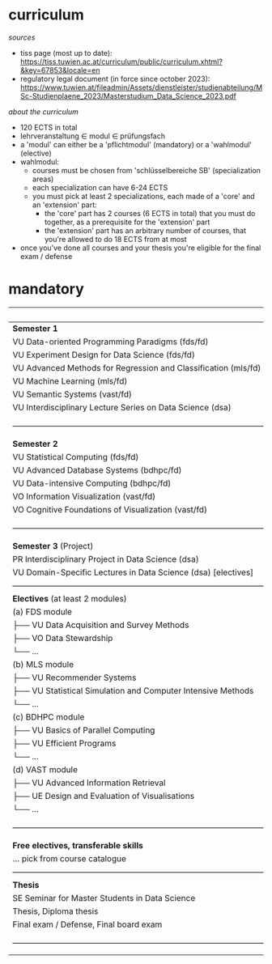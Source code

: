 # curriculum

*sources*

- tiss page (most up to date): https://tiss.tuwien.ac.at/curriculum/public/curriculum.xhtml?&key=67853&locale=en
- regulatory legal document (in force since october 2023): https://www.tuwien.at/fileadmin/Assets/dienstleister/studienabteilung/MSc-Studienplaene_2023/Masterstudium_Data_Science_2023.pdf

*about the curriculum*

- 120 ECTS in total
- lehrveranstaltung $\in$ modul $\in$ prüfungsfach
- a 'modul' can either be a 'pflichtmodul' (mandatory) or a 'wahlmodul' (elective)
- wahlmodul:
     - courses must be chosen from 'schlüsselbereiche SB' (specialization areas)
     - each specialization can have 6-24 ECTS
     - you must pick at least 2 specializations, each made of a 'core' and an 'extension' part:
	     - the 'core' part has 2 courses (6 ECTS in total) that you must do together, as a prerequisite for the 'extension' part
	     - the 'extension' part has an arbitrary number of courses, that you're allowed to do 18 ECTS from at most
- once you've done all courses and your thesis you're eligible for the final exam / defense

# mandatory

|                                                                | ECTS   |
| :------------------------------------------------------------- | :----- |
| **Semester 1**                                                 |        |
| VU Data-oriented Programming Paradigms (fds/fd)                | 3.0    |
| VU Experiment Design for Data Science (fds/fd)                 | 3.0    |
| VU Advanced Methods for Regression and Classification (mls/fd) | 4.5    |
| VU Machine Learning (mls/fd)                                   | 4.5    |
| VU Semantic Systems (vast/fd)                                  | 3.0    |
| VU Interdisciplinary Lecture Series on Data Science (dsa)      | 1.0    |
| –––––––––––––––––––––––––––––––––––––––––––––––––––––––––––––– | Σ 19.0 |
| **Semester 2**                                                 |        |
| VU Statistical Computing (fds/fd)                              | 3.0    |
| VU Advanced Database Systems (bdhpc/fd)                        | 6.0    |
| VU Data-intensive Computing (bdhpc/fd)                         | 3.0    |
| VO Information Visualization (vast/fd)                         | 3.0    |
| VO Cognitive Foundations of Visualization (vast/fd)            | 3.0    |
| –––––––––––––––––––––––––––––––––––––––––––––––––––––––––––––– | Σ 18.0 |
| **Semester 3** (Project)                                       |        |
| PR Interdisciplinary Project in Data Science (dsa)             | 5.0    |
| VU Domain-Specific Lectures in Data Science (dsa) [electives]  | 3.0    |
| –––––––––––––––––––––––––––––––––––––––––––––––––––––––––––––– | Σ 8.0  |
| **Electives** (at least 2 modules)                             |        |
| (a) FDS module                                                 |        |
| ├── VU Data Acquisition and Survey Methods                     | 3.0    |
| ├── VO Data Stewardship                                        | 3.0    |
| └── ...                                                        | ≤18.0  |
| (b) MLS module                                                 |        |
| ├── VU Recommender Systems                                     | 3.0    |
| ├── VU Statistical Simulation and Computer Intensive Methods   | 3.0    |
| └── ...                                                        | ≤18.0  |
| (c) BDHPC module                                               |        |
| ├── VU Basics of Parallel Computing                            | 3.0    |
| ├── VU Efficient Programs                                      | 3.0    |
| └── ...                                                        | ≤18.0  |
| (d) VAST module                                                |        |
| ├── VU Advanced Information Retrieval                          | 3.0    |
| ├── UE Design and Evaluation of Visualisations                 | 3.0    |
| └── ...                                                        | ≤18.0  |
| –––––––––––––––––––––––––––––––––––––––––––––––––––––––––––––– | Σ 36.0 |
| **Free electives, transferable skills**                        |        |
| … pick from course catalogue                                   | 9.0    |
| –––––––––––––––––––––––––––––––––––––––––––––––––––––––––––––– | Σ 9.0  |
| **Thesis**                                                     |        |
| SE Seminar for Master Students in Data Science                 | 1.5    |
| Thesis, Diploma thesis                                         | 27.0   |
| Final exam / Defense, Final board exam                         | 1.5    |
| –––––––––––––––––––––––––––––––––––––––––––––––––––––––––––––– | Σ 30.0 |

<!--

# electives

|                                                                    | ECTS |
| :----------------------------------------------------------------- | :--- |
| **FDS module**                                                     |      |
| VU Advanced Cryptography                                           | 6.0  |
| VU Communicating Data                                              | 3.0  |
| VU Data Center Operations                                          | 3.0  |
| UE Data Stewardship                                                | 3.0  |
| VU Computational Social Science                                    | 3.0  |
| VU Digital Humanism                                                | 3.0  |
| VU Internet Security                                               | 3.0  |
| VU Organizational Aspects of IT-Security                           | 3.0  |
| VU Software Security                                               | 3.0  |
| VU Sustainability in Computer Science                              | 3.0  |
| VU Systems and Applications Security                               | 6.0  |
| VU User Research Methods                                           | 3.0  |
| PR User Research Methods                                           | 3.0  |
| –––––––––––––––––––––––––––––––––––––––––––––––––––––––––          |      |
| **MLS module**                                                     |      |
| VU Advanced Learning Methods                                       | 3.0  |
| VU Advanced Modeling and Simulation                                | 3.0  |
| VU Advanced Reinforcement Learning                                 | 3.0  |
| VU AI/ML in the Era of Climate Change                              | 4.0  |
| VU AKNUM Reinforcement Learning                                    | 6.0  |
| VU Algorithmic Social Choice                                       | 6.0  |
| VU Applied Deep Learning                                           | 3.0  |
| VO Bayesian Statistics                                             | 3.0  |
| UE Bayesian Statistics                                             | 2.0  |
| VU Bayesian Statistics                                             | 5.0  |
| VU Business Intelligence                                           | 6.0  |
| VU Crypto Asset Analytics                                          | 3.0  |
| VU Deep Learning for Visual Computing                              | 3.0  |
| VU General Regression Models                                       | 5.0  |
| VO General Regression Models                                       | 3.0  |
| UE General Regression Models                                       | 2.0  |
| VU Generative AI                                                   | 3.0  |
| VU Intelligent Audio and Music Analysis                            | 4.5  |
| VO Introduction to Statistical Inference                           | 4.5  |
| UE Introduction to Statistical Inference                           | 2.0  |
| VU Machine Learning for Visual Computing                           | 4.5  |
| VU Mathematical Programming                                        | 3.0  |
| VU Modeling and Simulation                                         | 3.0  |
| VU Modelling and Simulation in Health Technology Assessment        | 3.0  |
| VO Multivariate Statistics                                         | 4.5  |
| UE Multivariate Statistics                                         | 1.5  |
| VU Probabilistic Programming and AI                                | 6.0  |
| VU Problem Solving and Search in Artificial Intelligence           | 3.0  |
| VU Security, Privacy and Explainability in Machine Learning        | 3.0  |
| VU Self-Organizing Systems                                         | 4.5  |
| VU Similarity Modeling 1                                           | 3.0  |
| VU Similarity Modeling 2                                           | 3.0  |
| VU Social Network Analysis                                         | 3.0  |
| VU Theoretical Foundations and Research Topics in Machine Learning | 3.0  |
| –––––––––––––––––––––––––––––––––––––––––––––––––––––––––          |      |
| **BDHPC module**                                                   |      |
| VU Algorithmic Geometry                                            | 4.5  |
| VU Algorithmics                                                    | 6.0  |
| VO Analysis 2                                                      | 3.0  |
| UE Analysis 2                                                      | 4.5  |
| VU Approximation Algorithms                                        | 3.0  |
| VU Complexity Analysis                                             | 3.0  |
| VU Database Theory                                                 | 3.0  |
| VU Fixed-Parameter Algorithms and Complexity                       | 4.5  |
| VU Frontiers of Algorithms and Complexity                          | 3.0  |
| VU GPU Architectures and Computing                                 | 6.0  |
| VU Graph Drawing Algorithms                                        | 4.5  |
| VU Hands-On Cloud Native                                           | 6.0  |
| VU Heuristic Optimization Techniques                               | 4.5  |
| VU High Performance Computing                                      | 4.5  |
| VO Nonlinear Optimization                                          | 3.0  |
| UE Nonlinear Optimization                                          | 2.0  |
| VU Optimization in Transport and Logistics                         | 3.0  |
| VU Structural Decompositions and Algorithms                        | 3.0  |
| VU Advanced Multiprocessor Programming                             | 4.5  |
| VU Randomized Algorithms                                           | 3.0  |
| –––––––––––––––––––––––––––––––––––––––––––––––––––––––––          |      |
| **VAST module**                                                    |      |
| VO Deductive Databases                                             | 3.0  |
| VU Description Logics and Ontologies                               | 3.0  |
| VU Document Analysis                                               | 3.0  |
| UE Information Visualization                                       | 1.5  |
| VU KBS for Business Informatics                                    | 6.0  |
| VU Knowledge-based Systems                                         | 6.0  |
| VU Knowledge Graphs                                                | 3.0  |
| VO Medical Image Processing                                        | 3.0  |
| UE Medical Image Processing                                        | 3.0  |
| VU Natural Language Processing and Information Extraction          | 3.0  |
| VO Processing of Declarative Knowledge                             | 3.0  |
| VU Research Topics in Natural Language Processing                  | 3.0  |
| VU Real-time Visualization                                         | 3.0  |
| VU Semantic Technologies                                           | 3.0  |
| VU Semi-Automatic Information and Knowledge Systems                | 3.0  |
| VU Visual Data Science                                             | 3.0  |
| VU Visualization 2                                                 | 4.5  |

-->
